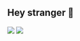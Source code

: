 ## Hey stranger 👋

<div>
  <img align="center" src="https://github-readme-stats.vercel.app/api?username=bordinn&show_icons=true&theme=dark" />
  <img align="center" src="https://github-readme-stats.vercel.app/api/top-langs/?username=anuraghazra" />
</div>


